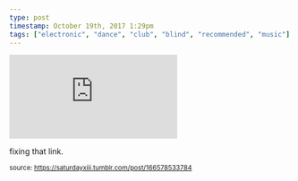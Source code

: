 ```yaml
---
type: post
timestamp: October 19th, 2017 1:29pm
tags: ["electronic", "dance", "club", "blind", "recommended", "music"]
---
```

<embed type="audio/mpeg" src="https://bandcamp.com/stream_redirect?enc=mp3-128&amp;track_id=3371878639&amp;ts=1618890940&amp;t=e438c80894c99d7f5ea9b8ff27f66d1b29bdf5fb"></embed>
       
fixing that link.
 
  
<small>source: https://saturdayxiii.tumblr.com/post/166578533784</small>